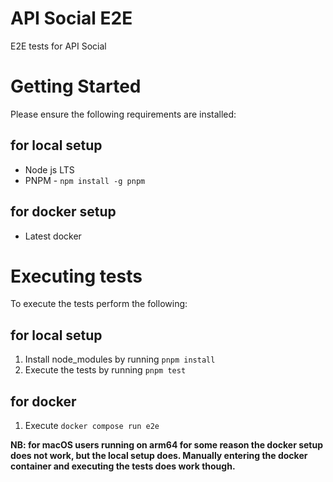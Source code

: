 # API Social E2E
E2E tests for API Social

# Getting Started
Please ensure the following requirements are installed:

## for local setup
* Node js LTS
* PNPM - `npm install -g pnpm`

## for docker setup
* Latest docker


# Executing tests
To execute the tests perform the following:
## for local setup
1. Install node_modules by running `pnpm install`
2. Execute the tests by running `pnpm test`

## for docker
1. Execute `docker compose run e2e`

**NB: for macOS users running on arm64 for some reason the docker setup does not work, but the local setup does. Manually entering the docker container and executing the tests does work though.**
